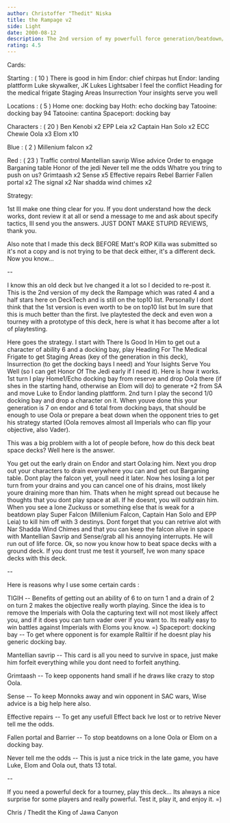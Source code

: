 ```yaml
---
author: Christoffer "Thedit" Niska
title: the Rampage v2
side: Light
date: 2000-08-12
description: The 2nd version of my powerfull force generation/beatdown/manipulation TIGIH deck.
rating: 4.5
---
```

Cards: 

Starting : ( 10 )
There is good in him
Endor: chief chirpas hut
Endor: landing plattform
Luke skywalker, JK
Lukes Lightsaber
I feel the conflict
Heading for the medical frigate
Staging Areas
Insurrection
Your insights serve you well

Locations : ( 5 )
Home one: docking bay
Hoth: echo docking bay
Tatooine: docking bay 94
Tatooine: cantina
Spaceport: docking bay

Characters : ( 20 )
Ben Kenobi  x2
EPP Leia  x2
Captain Han Solo  x2
ECC Chewie
Oola  x3
Elom  x10

Blue : ( 2 )
Millenium falcon  x2

Red : ( 23 )
Traffic control
Mantellian savrip
Wise advice
Order to engage
Barganing table
Honor of the jedi
Never tell me the odds
Whatre you tring to push on us?
Grimtaash  x2
Sense  x5
Effective repairs
Rebel Barrier
Fallen portal  x2
The signal  x2
Nar shadda wind chimes	x2

Strategy: 

1st Ill make one thing clear for you. If you dont understand how the deck works, dont review it at all or send a message to me and ask about specify tactics, Ill send you the answers. JUST DONT MAKE STUPID REVIEWS, thank you.

Also note that I made this deck BEFORE Matt's ROP Killa was submitted so it's not a copy and is not trying to be that deck either, it's a different deck. Now you know...

--

I know this an old deck but Ive changed it a lot so I decided to re-post it. This is the 2nd version of my deck the Rampage which was rated 4 and a half stars here on DeckTech and is still on the top10 list. Personally I dont think that the 1st version is even worth to be on top10 list but Im sure that this is much better than the first. Ive playtested the deck and even won a tourney with a prototype of this deck, here is what it has become after a lot of playtesting.

Here goes the strategy. I start with There Is Good In Him to get out a character of ability 6 and a docking bay, play Heading For The Medical Frigate to get Staging Areas (key of the generation in this deck), Insurrection (to get the docking bays I need) and Your Isights Serve You Well (so I can get Honor Of The Jedi early if I need it). Here is how it works. 1st turn I play Home1/Echo docking bay from reserve and drop Oola there (if shes in the starting hand, otherwise an Elom will do) to generate +2 from SA and move Luke to Endor landing plattform. 2nd turn I play the second 1/0 docking bay and drop a character on it. When youve done this your generation is 7 on endor and 6 total from docking bays, that should be enough to use Oola or prepare a beat down when the opponent tries to get his strategy started (Oola removes almost all Imperials who can flip your objective, also Vader).

This was a big problem with a lot of people before, how do this deck beat space decks? Well here is the answer.

You get out the early drain on Endor and start Oola:ing him. Next you drop out your characters to drain everywhere you can and get out Barganing table. Dont play the falcon yet, youll need it later. Now hes losing a lot per turn from your drains and you can cancel one of his drains, most likely youre draining more than him. Thats when he might spread out because he thoughts that you dont play space at all. If he doesnt, you will outdrain him. When you see a lone Zuckuss or something else that is weak for a beatdown play Super Falcon (Millenium Falcon, Captain Han Solo and EPP Leia) to kill him off with 3 destinys. Dont forget that you can retrive alot with Nar Shadda Wind Chimes and that you can keep the falcon alive in space with Mantellian Savrip and Sense/grab all his annoying interrupts. He will run out of life force. Ok, so now you know how to beat space decks with a ground deck. If you dont trust me test it yourself, Ive won many space decks with this deck.

--

Here is reasons why I use some certain cards :

TIGIH -- Benefits of getting out an ability of 6 to on turn 1 and a drain of 2 on turn 2 makes the objective really worth playing. Since the idea is to remove the Imperials with Oola the capturing text will not most likely affect you, and if it does you can turn vader over if you want to. Its really easy to win battles against Imperials with Eloms you know. =)
Spaceport: docking bay -- To get where opponent is for example Ralltiir if he doesnt play his generic docking bay.

Mantellian savrip -- This card is all you need to survive in space, just make him forfeit everything while you dont need to forfeit anything.

Grimtaash -- To keep opponents hand small if he draws like crazy to stop Oola.

Sense -- To keep Monnoks away and win opponent in SAC wars, Wise advice is a big help here also.

Effective repairs -- To get any usefull Effect back Ive lost or to retrive Never tell me the odds.

Fallen portal and Barrier -- To stop beatdowns on a lone Oola or Elom on a docking bay.

Never tell me the odds -- This is just a nice trick in the late game, you have Luke, Elom and Oola out, thats 13 total.

--

If you need a powerful deck for a tourney, play this deck... Its always a nice surprise for some players and really powerful. Test it, play it, and enjoy it. =)

Chris / Thedit the King of Jawa Canyon
